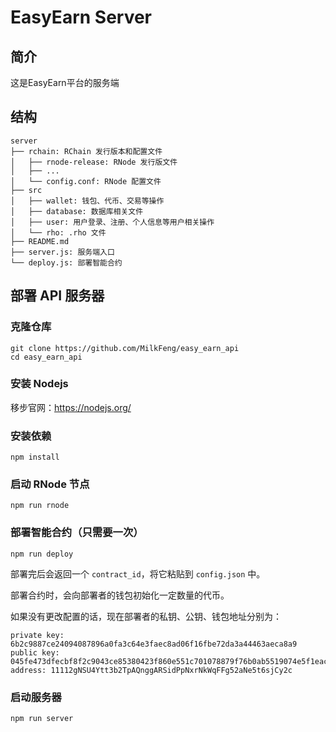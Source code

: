# EasyEarn Server

## 简介

这是EasyEarn平台的服务端

## 结构

```
server
├── rchain: RChain 发行版本和配置文件
│   ├── rnode-release: RNode 发行版文件
│   ├── ...
│   └── config.conf: RNode 配置文件
├── src
│   ├── wallet: 钱包、代币、交易等操作
│   ├── database: 数据库相关文件
│   ├── user: 用户登录、注册、个人信息等用户相关操作
│   └── rho: .rho 文件
├── README.md
├── server.js: 服务端入口
└── deploy.js: 部署智能合约
```

## 部署 API 服务器

### 克隆仓库

```
git clone https://github.com/MilkFeng/easy_earn_api
cd easy_earn_api
```

### 安装 Nodejs

移步官网：https://nodejs.org/

### 安装依赖

```
npm install
```

### 启动 RNode 节点

```
npm run rnode
```

### 部署智能合约（只需要一次）

```
npm run deploy
```

部署完后会返回一个 `contract_id`，将它粘贴到 `config.json` 中。

部署合约时，会向部署者的钱包初始化一定数量的代币。

如果没有更改配置的话，现在部署者的私钥、公钥、钱包地址分别为：
```
private key: 6b2c9887ce24094087896a0fa3c64e3faec8ad06f16fbe72da3a44463aeca8a9
public key: 045fe473dfecbf8f2c9043ce85380423f860e551c701078879f76b0ab5519074e5f1eac8ea7ebf4d503b36733e388a1774b01b3a8f93d2010a9b66202b97c45ed7
address: 11112gNSU4Ytt3b2TpAQnggARSidPpNxrNkWqFFg52aNe5t6sjCy2c
```

### 启动服务器

```
npm run server
```
